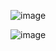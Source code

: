 ![image](https://github.com/user-attachments/assets/52b4855c-0379-4467-b63e-60120e74b76c)

![image](https://github.com/user-attachments/assets/1539cd4c-de92-43fb-93ae-52bc6574965f)
